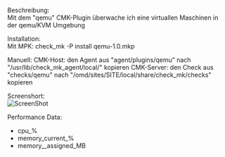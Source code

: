 Beschreibung:  
  Mit dem "qemu" CMK-Plugin überwache ich eine virtuallen Maschinen in der qemu/KVM Umgebung
  
Installation:  
  Mit MPK:
      check_mk -P install qemu-1.0.mkp
    
  Manuell:
      CMK-Host:   den Agent aus "agent/plugins/qemu" nach "/usr/lib/check_mk_agent/local/" kopieren
      CMK-Server: den Check aus "checks/qemu" nach "/omd/sites/SITE/local/share/check_mk/checks" kopieren
  
Screenshort:  
![ScreenShot](https://github.com/christianbur/check_mk/blob/master/qemu_kvm/screenshort_qemu.png)

Performance Data:
  - cpu_%   
  - memory_current_%  
  - memory__assigned_MB  

